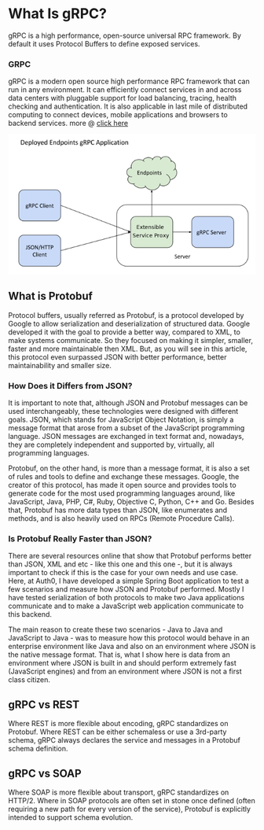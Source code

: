 # What Is gRPC?
gRPC is a high performance, open-source universal RPC framework. By default it uses Protocol Buffers to define exposed services.

### GRPC
gRPC is a modern open source high performance RPC framework that can run in any environment. It can efficiently connect services in and across data centers with pluggable support for load balancing, tracing, health checking and authentication. It is also applicable in last mile of distributed computing to connect devices, mobile applications and browsers to backend services. more @ [click here](https://grpc.io/)


![alt text](https://github.com/nagbabu4ever/grpc-poc/blob/main/grpc.jpg)

## What is Protobuf
Protocol buffers, usually referred as Protobuf, is a protocol developed by Google to allow serialization and deserialization of structured data. Google developed it with the goal to provide a better way, compared to XML, to make systems communicate. So they focused on making it simpler, smaller, faster and more maintainable then XML. But, as you will see in this article, this protocol even surpassed JSON with better performance, better maintainability and smaller size.

### How Does it Differs from JSON?
It is important to note that, although JSON and Protobuf messages can be used interchangeably, these technologies were designed with different goals. JSON, which stands for JavaScript Object Notation, is simply a message format that arose from a subset of the JavaScript programming language. JSON messages are exchanged in text format and, nowadays, they are completely independent and supported by, virtually, all programming languages.

Protobuf, on the other hand, is more than a message format, it is also a set of rules and tools to define and exchange these messages. Google, the creator of this protocol, has made it open source and provides tools to generate code for the most used programming languages around, like JavaScript, Java, PHP, C#, Ruby, Objective C, Python, C++ and Go. Besides that, Protobuf has more data types than JSON, like enumerates and methods, and is also heavily used on RPCs (Remote Procedure Calls).

### Is Protobuf Really Faster than JSON?
There are several resources online that show that Protobuf performs better than JSON, XML and etc - like this one and this one -, but it is always important to check if this is the case for your own needs and use case. Here, at Auth0, I have developed a simple Spring Boot application to test a few scenarios and measure how JSON and Protobuf performed. Mostly I have tested serialization of both protocols to make two Java applications communicate and to make a JavaScript web application communicate to this backend.

The main reason to create these two scenarios - Java to Java and JavaScript to Java - was to measure how this protocol would behave in an enterprise environment like Java and also on an environment where JSON is the native message format. That is, what I show here is data from an environment where JSON is built in and should perform extremely fast (JavaScript engines) and from an environment where JSON is not a first class citizen.

gRPC vs REST
---------------------
Where REST is more flexible about encoding, gRPC standardizes on Protobuf.
Where REST can be either schemaless or use a 3rd-party schema, gRPC always declares the service and messages in a Protobuf schema definition.

gRPC vs SOAP
---------------------
Where SOAP is more flexible about transport, gRPC standardizes on HTTP/2.
Where in SOAP protocols are often set in stone once defined (often requiring a new path for every version of the service), Protobuf is explicitly intended to support schema evolution.

